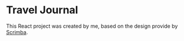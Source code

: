 # Travel Journal

This React project was created by me, based on the design provide by [Scrimba](https://scrimba.com/learn/frontend).
